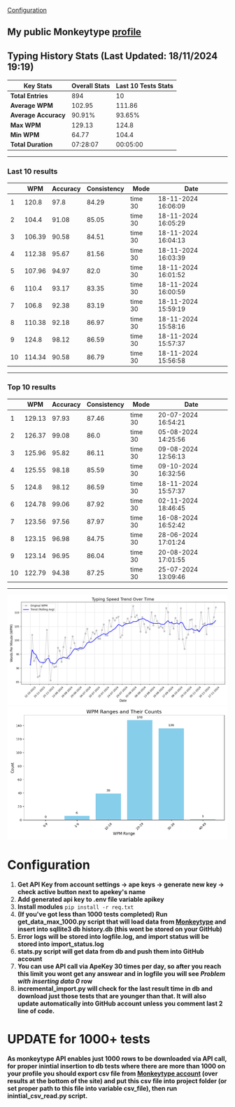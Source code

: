 
[Configuration](#configuration)
## My public Monkeytype [profile](https://monkeytype.com/profile/zp14)


        
## Typing History Stats (Last Updated: 18/11/2024 19:19)

| **Key Stats**               | **Overall Stats**       | **Last 10 Tests Stats**  |
|--------------------------|-------------------------|--------------------------|
| **Total Entries**        | 894           | 10                       |
| **Average WPM**          | 102.95           | 111.86    |
| **Average Accuracy**     | 90.91%          | 93.65%   |
| **Max WPM**              | 129.13               | 124.8        |
| **Min WPM**              | 64.77               | 104.4                        |
| **Total Duration**       | 07:28:07        | 00:05:00                        |


---

### Last 10 results

| | WPM | Accuracy | Consistency | Mode | Date |
| --- | --- | -------- | ----------- | ---- | --------- |
| 1 | 120.8 | 97.8 | 84.29 | time 30 | 18-11-2024 16:06:09 |
| 2 | 104.4 | 91.08 | 85.05 | time 30 | 18-11-2024 16:05:29 |
| 3 | 106.39 | 90.58 | 84.51 | time 30 | 18-11-2024 16:04:13 |
| 4 | 112.38 | 95.67 | 81.56 | time 30 | 18-11-2024 16:03:39 |
| 5 | 107.96 | 94.97 | 82.0 | time 30 | 18-11-2024 16:01:52 |
| 6 | 110.4 | 93.17 | 83.35 | time 30 | 18-11-2024 16:00:59 |
| 7 | 106.8 | 92.38 | 83.19 | time 30 | 18-11-2024 15:59:19 |
| 8 | 110.38 | 92.18 | 86.97 | time 30 | 18-11-2024 15:58:16 |
| 9 | 124.8 | 98.12 | 86.59 | time 30 | 18-11-2024 15:57:37 |
| 10 | 114.34 | 90.58 | 86.79 | time 30 | 18-11-2024 15:56:58 |


 --- 

### Top 10 results

| | WPM | Accuracy | Consistency | Mode | Date |
| --- | --- | -------- | ----------- | ---- | --------- |
| 1 | 129.13 | 97.93 | 87.46 | time 30 | 20-07-2024 16:54:21 |
| 2 | 126.37 | 99.08 | 86.0 | time 30 | 05-08-2024 14:25:56 |
| 3 | 125.96 | 95.82 | 86.11 | time 30 | 09-08-2024 12:56:13 |
| 4 | 125.55 | 98.18 | 85.59 | time 30 | 09-10-2024 16:32:56 |
| 5 | 124.8 | 98.12 | 86.59 | time 30 | 18-11-2024 15:57:37 |
| 6 | 124.78 | 99.06 | 87.92 | time 30 | 02-11-2024 18:46:45 |
| 7 | 123.56 | 97.56 | 87.97 | time 30 | 16-08-2024 16:52:42 |
| 8 | 123.15 | 96.98 | 84.75 | time 30 | 28-06-2024 17:01:24 |
| 9 | 123.14 | 96.95 | 86.04 | time 30 | 20-08-2024 17:01:55 |
| 10 | 122.79 | 94.38 | 87.25 | time 30 | 25-07-2024 13:09:46 |


 --- 


        
![speed trend](typing_speed_trend.png)
![counted chart](count_tests.png)
# Configuration

1. **Get API Key from account settings -> ape keys -> generate new key -> check active button next to apekey's name**
2. **Add generated api key to .env file variable apikey**
3. **Install modules** `pip install -r req.txt`
3. **(If you've got less than 1000 tests completed) Run get_data_max_1000.py script that will load data from [Monkeytype](https://monkeytype.com/) and insert into sqllite3 db history.db (this wont be stored on your GitHub)**
4. **Error logs will be stored into logfile.log, and import status will be stored into import_status.log**
5. **stats.py script will get data from db and push them into GitHub account**
6. **You can use API call via ApeKey 30 times per day, so after you reach this limit you wont get any answear and in logfile you will see *Problem with inserting data 0* row**
7. **incremental_import.py will check for the last result time in db and download just those tests that are younger than that. It will also update automatically into GitHub account unless you comment last 2 line of code.**

# UPDATE for 1000+ tests
    
**As monkeytype API enables just 1000 rows to be downloaded via API call, for proper inintial insertion to db tests where there are more than 1000 on your profile
you should export csv file from [Monkeytype account](https://monkeytype.com/account) (over results at the bottom of the site)
and put this csv file into project folder (or set proper path to this file into variable csv_file), then run inintial_csv_read.py script.**
    